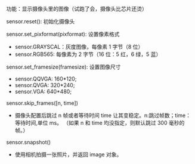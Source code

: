 功能：显示摄像头里的图像（试跑了会，摄像头比芯片还烫）

sensor.reset(): 初始化摄像头

sensor.set_pixformat(pixformat): 设置像素格式

- sensor.GRAYSCAL：灰度图像，每像素 1 字节（8 位）
- sensor.RGB565: 每像素为 2 字节（16 位：5 红，6 绿，5 蓝）

sensor.set_framesize(framesize): 设置图像尺寸

- sensor.QQVGA: 160\*120;
- sensor.QVGA: 320\*240;
- sensor.VGA: 640\*480;

sensor.skip_frames([n, time])

- 摄像头配置后跳过 n 帧或者等待时间 time 让其变稳定。n:跳过帧数；time：等待时间,单位 ms。 （如果 n 和 time 均没指定，则默认跳过 300 毫秒的帧。）

sensor.snapshot()

- 使用相机拍摄一张照片，并返回 image 对象。
